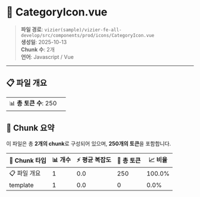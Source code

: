 # 📄 CategoryIcon.vue

> **파일 경로**: `vizier(sample)/vizier-fe-all-develop/src/components/prod/icons/CategoryIcon.vue`  
> **생성일**: 2025-10-13  
> **Chunk 수**: 2개  
> **언어**: Javascript / Vue
---


## 📋 파일 개요

| | |
|--|--|
| 📊 **총 토큰 수**: 250 |  |






## 🧩 Chunk 요약

이 파일은 총 **2개의 chunk**로 구성되어 있으며, **250개의 토큰**을 포함합니다.

| 🧩 Chunk 타입 | 📊 개수 | ⚡ 평균 복잡도 | 📝 총 토큰 | 📈 비율 |
|---------------|--------|-------------|----------|--------|
| 📋 파일 개요 | 1 | 0.0 | 250 | 100.0% |
| template | 1 | 0.0 | 0 | 0.0% |

